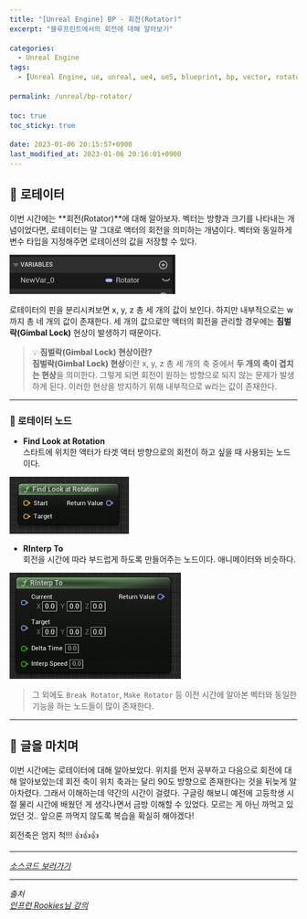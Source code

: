 ```yaml
---
title: "[Unreal Engine] BP - 회전(Rotator)"
excerpt: "블루프린트에서의 회전에 대해 알아보기"

categories:
  - Unreal Engine
tags:
  - [Unreal Engine, ue, unreal, ue4, ue5, blueprint, bp, vector, rotator]

permalink: /unreal/bp-rotator/

toc: true
toc_sticky: true

date: 2023-01-06 20:15:57+0900
last_modified_at: 2023-01-06 20:16:01+0900
---
```


## 👻 로테이터
이번 시간에는 **회전(Rotator)**에 대해 알아보자. 벡터는 방향과 크기를 나타내는 개념이었다면, 로테이터는 말 그대로 액터의 회전을 의미하는 개념이다. 벡터와 동일하게 변수 타입을 지정해주면 로테이션의 값을 저장할 수 있다.

![Alt Text](/assets/images/posts_img/engines/unreal/blueprint/vector-rotator/bp-rotator/variable.PNG)   

로테이터의 핀을 분리시켜보면 x, y, z 총 세 개의 값이 보인다. 하지만 내부적으로는 w까지 총 네 개의 값이 존재한다. 세 개의 값으로만 액터의 회전을 관리할 경우에는 **짐벌락(Gimbal Lock)** 현상이 발생하기 때문이다.

> 💡 **짐벌락(Gimbal Lock) 현상이란?**   
**짐벌락(Gimbal Lock) 현상**이란 x, y, z 총 세 개의 축 중에서 **두 개의 축이 겹치는 현상**을 의미한다. 그렇게 되면 회전이 원하는 방향으로 되지 않는 문제가 발생하게 된다. 이러한 현상을 방지하기 위해 내부적으로 w라는 값이 존재한다.

***

### 🌱 로테이터 노드
- **Find Look at Rotation**   
스타트에 위치한 액터가 타겟 액터 방향으로의 회전이 하고 싶을 때 사용되는 노드이다. 

![Alt Text](/assets/images/posts_img/engines/unreal/blueprint/vector-rotator/bp-rotator/find-look-at-rotation.PNG)   

- **RInterp To**   
회전을 시간에 따라 부드럽게 하도록 만들어주는 노드이다. 애니메이터와 비슷하다.

![Alt Text](/assets/images/posts_img/engines/unreal/blueprint/vector-rotator/bp-rotator/rinterp.PNG)   

> 그 외에도 ``` Break Rotator ```, ``` Make Rotator ``` 등 이전 시간에 알아본 벡터와 동일한 기능을 하는 노드들이 많이 존재한다.

***

## 👻 글을 마치며
이번 시간에는 로테이터에 대해 알아보았다. 위치를 먼저 공부하고 다음으로 회전에 대해 알아보았는데 회전 축이 위치 축과는 달리 90도 방향으로 존재한다는 것을 뒤늦게 알아차렸다. 그래서 이해하는데 약간의 시간이 걸렸다. 구글링 해보니 예전에 고등학생 시절 물리 시간에 배웠던 게 생각나면서 금방 이해할 수 있었다. 모르는 게 아닌 까먹고 있었던 것.. 앞으론 까먹지 않도록 복습을 확실히 해야겠다!

회전축은 엄지 척!!! 👍👍👍

***

_[소스코드 보러가기](https://github.com/choi-dan-di/study_ue/tree/main/UE5/vector-rotator/BP_Rotator)_

***

_출처_   
_[인프런 Rookies님 강의](https://inf.run/TSqC)_   